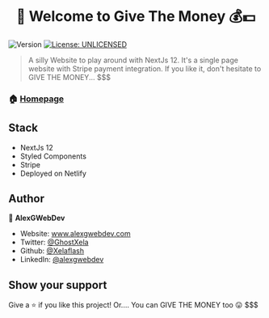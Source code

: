 <h1 align="center">👋 Welcome to Give The Money 💰💵</h1>
<p>
  <img alt="Version" src="https://img.shields.io/badge/version-0.1.0-blue.svg?cacheSeconds=2592000" />
  <a href="#" target="_blank">
    <img alt="License: UNLICENSED" src="https://img.shields.io/badge/License-UNLICENSED-yellow.svg" />
  </a>
</p>

> A silly Website to play around with NextJs 12. It's a single page website with Stripe payment integration. If you like it, don't hesitate to GIVE THE MONEY... $$$  

### 🏠 [Homepage](https://www.givemethe.money)

## Stack

- NextJs 12
- Styled Components
- Stripe
- Deployed on Netlify


## Author

👤 **AlexGWebDev**

* Website: www.alexgwebdev.com
* Twitter: [@GhostXela](https://twitter.com/GhostXela)
* Github: [@Xelaflash](https://github.com/Xelaflash)
* LinkedIn: [@alexgwebdev](https://linkedin.com/in/alexgwebdev)

## Show your support

Give a ⭐️ if you like this project! Or.... You can GIVE THE MONEY too 😛 $$$

